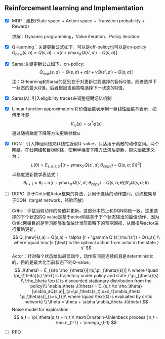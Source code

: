 ## Reinforcement learning and Implementation

- [x] MDP：建模(State space + Action space + Transition probability + Reward)

  求解：Dynamic programming，Value iteration，Policy iteration

- [x] Q-learning：关键更新公式如下，可以是off-policy也可以是on-policy
  $Q_{new}(s,a) = Q(s,a)+\alpha[r + \gamma \max_{a'}Q(s',a')-Q(s,a)]$

- [x] Sarsa:关键更新公式如下，on-policy:
  $$
  Q_{new}(s,a) = Q(s,a)+\alpha [r + \gamma Q(s',a')-Q(s,a)]
  $$
  注：Q-learning和Sarsa的区别在于对更新过程选择的目标Q值，前者选择下一状态的最大Q值，后者根据当前策略选择下一状态的Q值。

- [x] Sarsa(λ): 引入eligibility traces来调整短期记忆机制

- [x] Linear function approximators:将价值函数表示用一组线性函数基表示，如傅里叶基
  $$
  V_\omega(s) = \omega^T \phi(s)
  $$
  通过随机梯度下降等方法更新参数ω

- [x] DQN：引入神经网络来非线性近似Q-value，只适用于离散的动作空间。两个网络，在线网络和目标网络，使用半梯度下降方法滞后更新，损失函数定义为：
  $$
  L(\theta) = E_{s,a,r,s'}[(r+\gamma \max_{a'} Q(s',a';\theta_{copy})-Q(s,a;\theta))^2]
  $$
  半梯度更新数学表达式：
  $$
  \theta_{t+1} = \theta_t + \alpha[r+\gamma \max_{a'}Q(s',a';\theta_{copy}) - Q(s,a;\theta)]\nabla_{\theta}Q(s,a;\theta)
  $$

- [ ] DDPG: 基于Critic和Actor框架的算法，适用于连续的动作空间，训练框架基于DQN（target network，经验回放）

  Critic：评估当前动作的价值并更新，这部分本质上和DQN网络一致，这里选择的下个状态的Q value是基于actor网络基于下个状态输出的最佳动作，因为Critic网络目的是学习能够准备估计当前策略下的预期回报，从而指导actor进行策略更新。
  $$
  Q_{new}(s,a) = Q(s,a) + \alpha [r + \gamma Q'(s',\mu'(s')) - Q(s,a)] \\
  where \quad \mu'(s')\text{ is the optimal action from actor in the state } s'
  $$
  Actor：针对每个状态给出最佳动作，动作空间是连续的且是deterministic的，目的是最大化当前状态下的Q-value。
  $$
  J(\theta) = E_{s\to \rho_{\theta}}[r(s,\pi_{\theta}(s))] \\
  where \quad \pi_{\theta}(s) \text{ is trajectory under policy and state } \pi_{\theta}(s) \\
  \rho_\theta \text{ is discounted stationary distribution from the policy}\\
  \nabla_\theta J(\theta) = E_{s_t \to \rho_\theta}[\nabla_aQ(s,a)|_{a=\pi_\theta(s_t),s=s_t}\nabla_\theta \pi_\theta(s)|_{s=s_t}]\\
  where \quad \text{Q is evaluated by critic network} \\
  \theta = \theta + \alpha \nabla_\theta J(\theta)
  $$
  Noise model for exploration:
  $$
  a_t = \pi_\theta(s_t) + n_t \\
  \text{Ornstein-Uhlenbeck process }n_t = \mu n_{t-1} + \omega_{t-1}
  $$
  

- [ ] PPO

